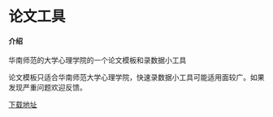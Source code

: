 # 论文工具

#### 介绍
华南师范的大学心理学院的一个论文模板和录数据小工具

论文模板只适合华南师范大学心理学院，快速录数据小工具可能适用面较广。如果发现严重问题欢迎反馈。


[下载地址](http://gitee.com/Dongf1/paper-tools/releases/v1.0)